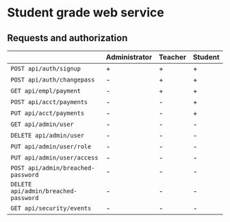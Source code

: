 # Student grade web service

## Requests and authorization

|                                      | Administrator | Teacher | Student |
|:-------------------------------------|:--------------|:--------|:--------|
| `POST api/auth/signup`               | +             | +       | +       |
| `POST api/auth/changepass`           | -             | +       | +       | 
| `GET api/empl/payment`               | -             | +       | +       | 
| `POST api/acct/payments`             | -             | -       | +       | 
| `PUT api/acct/payments`              | -             | -       | +       |
| `GET api/admin/user`                 | -             | -       | -       |
| `DELETE api/admin/user`              | -             | -       | -       | 
| `PUT api/admin/user/role`            | -             | -       | -       |
| `PUT api/admin/user/access`          | -             | -       | -       |
| `POST api/admin/breached-password`   | -             | -       | -       |
| `DELETE api/admin/breached-password` | -             | -       | -       |
| `GET api/security/events`            | -             | -       | -       |